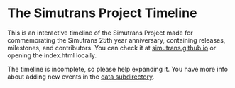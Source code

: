 # The Simutrans Project Timeline
This is an interactive timeline of the Simutrans Project made for commemorating the Simutrans 25th year anniversary, containing releases, milestones, and contributors. You can check it at [simutrans.github.io](https://simutrans.github.io) or opening the index.html locally.

The timeline is incomplete, so please help expanding it. You have more info about adding new events in the [data subdirectory](./data#adding-new-events).
